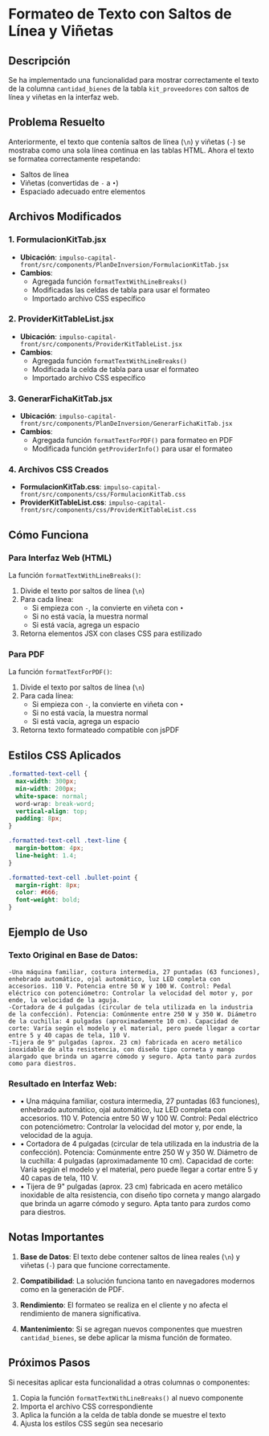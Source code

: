 # Formateo de Texto con Saltos de Línea y Viñetas

## Descripción

Se ha implementado una funcionalidad para mostrar correctamente el texto de la columna `cantidad_bienes` de la tabla `kit_proveedores` con saltos de línea y viñetas en la interfaz web.

## Problema Resuelto

Anteriormente, el texto que contenía saltos de línea (`\n`) y viñetas (`-`) se mostraba como una sola línea continua en las tablas HTML. Ahora el texto se formatea correctamente respetando:

- Saltos de línea
- Viñetas (convertidas de `-` a `•`)
- Espaciado adecuado entre elementos

## Archivos Modificados

### 1. FormulacionKitTab.jsx
- **Ubicación**: `impulso-capital-front/src/components/PlanDeInversion/FormulacionKitTab.jsx`
- **Cambios**:
  - Agregada función `formatTextWithLineBreaks()`
  - Modificadas las celdas de tabla para usar el formateo
  - Importado archivo CSS específico

### 2. ProviderKitTableList.jsx
- **Ubicación**: `impulso-capital-front/src/components/ProviderKitTableList.jsx`
- **Cambios**:
  - Agregada función `formatTextWithLineBreaks()`
  - Modificada la celda de tabla para usar el formateo
  - Importado archivo CSS específico

### 3. GenerarFichaKitTab.jsx
- **Ubicación**: `impulso-capital-front/src/components/PlanDeInversion/GenerarFichaKitTab.jsx`
- **Cambios**:
  - Agregada función `formatTextForPDF()` para formateo en PDF
  - Modificada función `getProviderInfo()` para usar el formateo

### 4. Archivos CSS Creados
- **FormulacionKitTab.css**: `impulso-capital-front/src/components/css/FormulacionKitTab.css`
- **ProviderKitTableList.css**: `impulso-capital-front/src/components/css/ProviderKitTableList.css`

## Cómo Funciona

### Para Interfaz Web (HTML)
La función `formatTextWithLineBreaks()`:
1. Divide el texto por saltos de línea (`\n`)
2. Para cada línea:
   - Si empieza con `-`, la convierte en viñeta con `•`
   - Si no está vacía, la muestra normal
   - Si está vacía, agrega un espacio
3. Retorna elementos JSX con clases CSS para estilizado

### Para PDF
La función `formatTextForPDF()`:
1. Divide el texto por saltos de línea (`\n`)
2. Para cada línea:
   - Si empieza con `-`, la convierte en viñeta con `•`
   - Si no está vacía, la muestra normal
   - Si está vacía, agrega un espacio
3. Retorna texto formateado compatible con jsPDF

## Estilos CSS Aplicados

```css
.formatted-text-cell {
  max-width: 300px;
  min-width: 200px;
  white-space: normal;
  word-wrap: break-word;
  vertical-align: top;
  padding: 8px;
}

.formatted-text-cell .text-line {
  margin-bottom: 4px;
  line-height: 1.4;
}

.formatted-text-cell .bullet-point {
  margin-right: 8px;
  color: #666;
  font-weight: bold;
}
```

## Ejemplo de Uso

### Texto Original en Base de Datos:
```
-Una máquina familiar, costura intermedia, 27 puntadas (63 funciones), enhebrado automático, ojal automático, luz LED completa con accesorios. 110 V. Potencia entre 50 W y 100 W. Control: Pedal eléctrico con potenciómetro: Controlar la velocidad del motor y, por ende, la velocidad de la aguja. 
-Cortadora de 4 pulgadas (circular de tela utilizada en la industria de la confección). Potencia: Comúnmente entre 250 W y 350 W. Diámetro de la cuchilla: 4 pulgadas (aproximadamente 10 cm). Capacidad de corte: Varía según el modelo y el material, pero puede llegar a cortar entre 5 y 40 capas de tela, 110 V. 
-Tijera de 9" pulgadas (aprox. 23 cm) fabricada en acero metálico inoxidable de alta resistencia, con diseño tipo corneta y mango alargado que brinda un agarre cómodo y seguro. Apta tanto para zurdos como para diestros.
```

### Resultado en Interfaz Web:
- • Una máquina familiar, costura intermedia, 27 puntadas (63 funciones), enhebrado automático, ojal automático, luz LED completa con accesorios. 110 V. Potencia entre 50 W y 100 W. Control: Pedal eléctrico con potenciómetro: Controlar la velocidad del motor y, por ende, la velocidad de la aguja.
- • Cortadora de 4 pulgadas (circular de tela utilizada en la industria de la confección). Potencia: Comúnmente entre 250 W y 350 W. Diámetro de la cuchilla: 4 pulgadas (aproximadamente 10 cm). Capacidad de corte: Varía según el modelo y el material, pero puede llegar a cortar entre 5 y 40 capas de tela, 110 V.
- • Tijera de 9" pulgadas (aprox. 23 cm) fabricada en acero metálico inoxidable de alta resistencia, con diseño tipo corneta y mango alargado que brinda un agarre cómodo y seguro. Apta tanto para zurdos como para diestros.

## Notas Importantes

1. **Base de Datos**: El texto debe contener saltos de línea reales (`\n`) y viñetas (`-`) para que funcione correctamente.

2. **Compatibilidad**: La solución funciona tanto en navegadores modernos como en la generación de PDF.

3. **Rendimiento**: El formateo se realiza en el cliente y no afecta el rendimiento de manera significativa.

4. **Mantenimiento**: Si se agregan nuevos componentes que muestren `cantidad_bienes`, se debe aplicar la misma función de formateo.

## Próximos Pasos

Si necesitas aplicar esta funcionalidad a otras columnas o componentes:

1. Copia la función `formatTextWithLineBreaks()` al nuevo componente
2. Importa el archivo CSS correspondiente
3. Aplica la función a la celda de tabla donde se muestre el texto
4. Ajusta los estilos CSS según sea necesario
